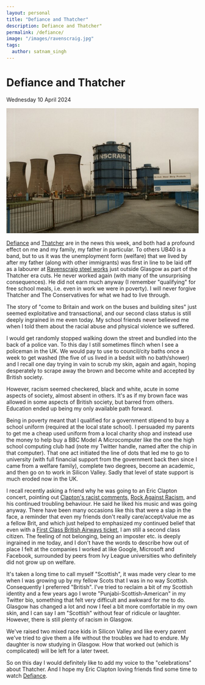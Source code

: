 ```yaml
---
layout: personal
title: "Defiance and Thatcher"
description: Defiance and Thatcher"
permalink: /defiance/
image: "/images/ravenscraig.jpg"
tags:
  author: satnam_singh
---
```

# Defiance and Thatcher
Wednesday 10 April 2024

![Ravenscraig](/images/ravenscraig.jpg)

[Defiance](https://www.theguardian.com/tv-and-radio/2024/apr/08/defiance-fighting-the-far-right-review-a-powerful-tale-of-british-asians-who-fought-against-racism) and [Thatcher](https://twitter.com/plinketyplink2/status/1777304497091469496) are in the news this week, and both had a profound effect on me and my family, my father in particular. To others UB40 is a band, but to us it was the unemployment form (welfare) that we lived by after my father (along with other immigrants) was first in line to be laid off as a labourer at [Ravenscraig steel works](https://en.wikipedia.org/wiki/Ravenscraig_steelworks) just outside Glasgow as part of the Thatcher era cuts. He never worked again (with many of the unsurprising consequences). He did not earn much anyway (I remember "qualifying" for free school meals, i.e. even in work we were in poverty). I will never forgive Thatcher and The Conservatives for what we had to live through.

The story of "come to Britain and work on the buses and building sites" just seemed exploitative and transactional, and our second class status is still deeply ingrained in me even today. My school friends never believed me when I told them about the racial abuse and physical violence we suffered.

I would get randomly stopped walking down the street and bundled into the back of a police van. To this day I still sometimes flinch when I see a policeman in the UK. We would pay to use to council/city baths once a week to get washed (the five of us lived in a bedsit with no bath/shower) and I recall one day trying in vain to scrub my skin, again and again, hoping desperately to scrape away the brown and become white and accepted by British society.

However, racism seemed checkered, black and white, acute in some aspects of society, almost absent in others. It's as if my brown face was allowed in some aspects of British society, but barred from others. Education ended up being my only available path forward.

Being in poverty meant that I qualified for a government stipend to buy a school uniform (required at the local state school). I persuaded my parents to get me a cheap used uniform from a local charity shop and instead use the money to help buy a BBC Model A Microcomputer like the one the high school computing club had (note my Twitter handle, named after the chip in that computer). That one act initiated the line of dots that led me to go to university (with full financial support from the government back then since I came from a welfare family), complete two degrees, become an academic, and then go on to work in Silicon Valley. Sadly that level of state support is much eroded now in the UK.

I recall recently asking a friend why he was going to an Eric Clapton concert, pointing out [Clapton's racist comments](https://twitter.com/PavSingh84/status/1777585734565687688), [Rock Against Racism](https://en.wikipedia.org/wiki/Rock_Against_Racism), and his continued troubling behaviour. He said he liked his music and was going anyway. There have been many occasions like this that were a slap in the face, a reminder that even my friends don't really care/accept/value me as a fellow Brit, and which just helped to emphasized my continued belief that even with a [First Class British Airways ticket](https://twitter.com/lemnsissay/status/1777434482204725676), I am still a second class citizen. The feeling of not belonging, being an imposter etc. is deeply ingrained in me today, and I don't have the words to describe how out of place I felt at the companies I worked at like Google, Microsoft and Facebook, surrounded by peers from Ivy League universities who definitely did not grow up on welfare. 

It's taken a long time to call myself "Scottish", it was made very clear to me when I was growing up by my fellow Scots that I was in no way Scottish. Consequently I preferred "British". I've tried to reclaim a bit of my Scottish identity and a few years ago I wrote "Punjabi-Scottish-American" in my Twitter bio, something that felt very difficult and awkward for me to do. Glasgow has changed a lot and now I feel a bit more comfortable in my own skin, and I can say I am "Scottish" without fear of ridicule or laughter. However, there is still plenty of racism in Glasgow.

We've raised two mixed race kids in Silicon Valley and like every parent we've tried to give them a life without the troubles we had to endure. My daughter is now studying in Glasgow. How that worked out (which is complicated) will be left for a later tweet.

So on this day I would definitely like to add my voice to the "celebrations" about Thatcher. And I hope my Eric Clapton loving friends find some time to watch [Defiance](https://www.channel4.com/programmes/defiance-fighting-the-far-right).